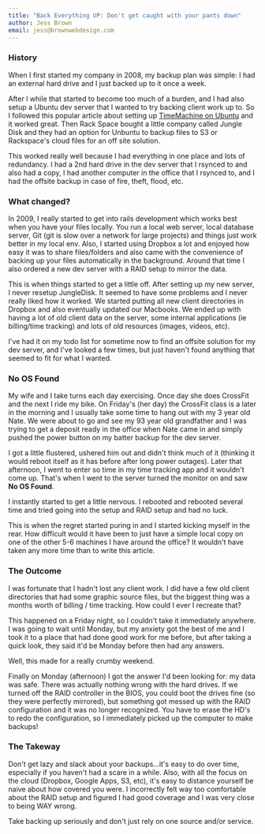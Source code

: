 ```yaml
---
title: "Back Everything UP: Don't get caught with your pants down"
author: Jess Brown
email: jess@brownwebdesign.com
---
```


### History

When I first started my company in 2008, my backup plan was simple:  I
had an external hard drive and I just backed up to it once a week.  

After I while that started to become too much of a burden, and I had
also setup a Ubuntu dev server that I wanted to try backing client work
up to. So I followed this popular article about setting up  [TimeMachine on
Ubuntu](http://kremalicious.com/ubuntu-as-mac-file-server-and-time-machine-volume/) and it worked great.  Then Rack Space bought a little company called Jungle Disk and they had an option for Unbuntu to backup files to S3 or Rackspace's cloud files for an off site solution.

This worked really well because I had everything in one place and lots of redundancy.  I had a 2nd hard drive in the dev server that I rsynced to and also had a copy, I had another computer in the office that I rsynced to, and I had the offsite backup in case of fire, theft, flood, etc.  

### What changed?

In 2009, I really started to get into rails development which works
best when you have your files locally.  You run a local web server,
local database server, Git (git is slow over a network for large
projects) and things just work better in my local env.  Also, I started
using Dropbox a lot and enjoyed how easy it was to share files/folders
and also came with the convenience of backing up your files
automatically in the background.  Around that time I also ordered a new
dev server with a RAID setup to mirror the data.

This is when things started to get a little off.  After setting up my
new server, I never resetup  JungleDisk.  It seemed to have some
problems and I never really liked how it worked.  We started putting all
new client directories in Dropbox and also eventually updated our
Macbooks.  We ended up with having a lot of old client data on the server, some internal applications (ie billing/time tracking) and lots of old resources (images, videos, etc).  

I've had it on my todo list for sometime now to find an offsite solution
for my dev server, and I've looked a few times, but just haven't found
anything that seemed to fit for what I wanted.

### No OS Found

My wife and I take turns each day exercising.  Once day she does
CrossFit and the next I ride my bike.  On Friday's (her day) the
CrossFit class is a later in the morning and I usually take some time to
hang out with my 3 year old Nate.  We were about to go and see my 93 year old
grandfather and I was trying to get a deposit ready in the
office when Nate came in and simply pushed the power button on my batter
backup for the dev server.  

I got a little flustered, ushered him out and didn't think much of it
(thinking it would reboot itself as it has before after long power
outages).  Later that afternoon, I went to enter so time in my time
tracking app and it wouldn't come up.  That's when I went to the server
turned the monitor on and saw **No OS Found**.  

I instantly started to get a little nervous.  I rebooted and rebooted
several time and tried going into the setup and RAID setup and had no
luck.  

This is when the regret started puring in and I started kicking myself
in the rear.  How difficult would it have been to just have a simple
local copy on one of the other 5-6 machines I have around the office?
It wouldn't have taken any more time than to write this article.  

### The Outcome

I was fortunate that I hadn't lost any client work.  I did have a few
old client directories that had some graphic source files, but the
biggest thing was a months worth of billing / time tracking.  How could
I ever I recreate that?  

This happened on a Friday night, so I couldn't take it immediately
anywhere.  I was going to wait until Monday, but my anxiety got the
best of me and I took it to a place that had done good work for me
before, but after taking a quick look, they said it'd be Monday before
then had any answers.  

Well, this made for a really crumby weekend.  

Finally on Monday (afternoon) I got the answer I'd been looking for:  my
data was safe.  There was actually nothing wrong with the hard drives.
If we turned off the RAID controller in the BIOS, you could boot the
drives fine (so they were perfectly mirrored), but something got messed
up with the RAID configuration and it was no longer recognized.  You
have to erase the HD's to redo the configuration, so I immediately picked
up the computer to make backups!


### The Takeway

Don't get lazy and slack about your backups...it's easy to do over time,
especially if you haven't had a scare in a while.  Also, with all the
focus on the cloud (Dropbox, Google Apps, S3, etc), it's easy to
distance yourself be naive about how covered you were.  I incorrectly
felt way too comfortable about the RAID setup and figured I had good
coverage and I was very close to being WAY wrong.  

Take backing up seriously and don't just rely on one source and/or
service.
